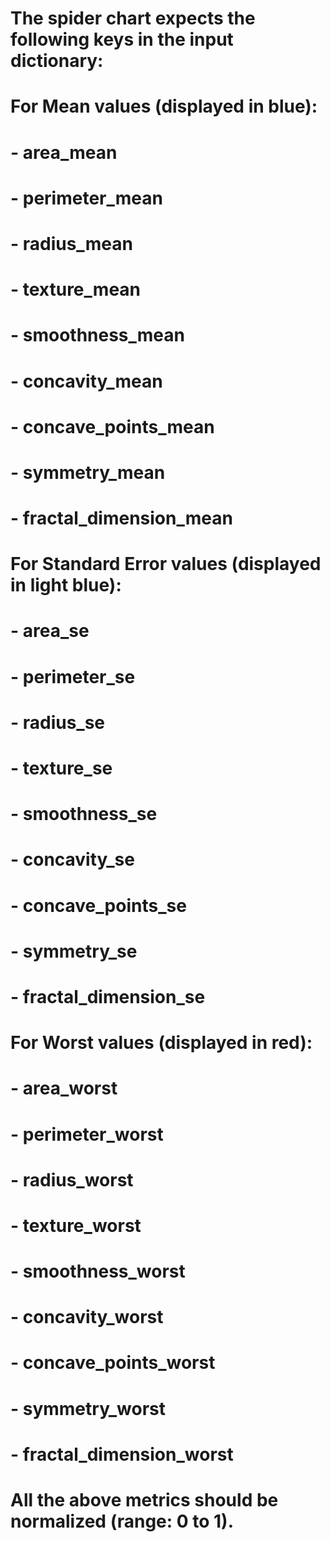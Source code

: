 # The spider chart expects the following keys in the input dictionary:

# For Mean values (displayed in blue):
# - area_mean
# - perimeter_mean
# - radius_mean
# - texture_mean
# - smoothness_mean
# - concavity_mean
# - concave_points_mean
# - symmetry_mean
# - fractal_dimension_mean

# For Standard Error values (displayed in light blue):
# - area_se
# - perimeter_se
# - radius_se
# - texture_se
# - smoothness_se
# - concavity_se
# - concave_points_se
# - symmetry_se
# - fractal_dimension_se

# For Worst values (displayed in red):
# - area_worst
# - perimeter_worst
# - radius_worst
# - texture_worst
# - smoothness_worst
# - concavity_worst
# - concave_points_worst
# - symmetry_worst
# - fractal_dimension_worst

# All the above metrics should be normalized (range: 0 to 1).
